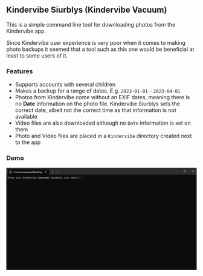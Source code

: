 ## Kindervibe Siurblys (Kindervibe Vacuum)
This is a simple command line tool for downloading photos from the Kindervibe app.

Since Kindervibe user experience is very poor when it comes to making photo backups it seemed that a tool such as this one would be beneficial at least to some users of it.

### Features
- Supports accounts with several children
- Makes a backup for a range of dates. E.g. `2023-01-01` - `2023-04-01`
- Photos from Kindervibe come without an EXIF dates, meaning there is no **Date** information on the photo file. Kindervibe Siurblys sets the correct date, albeit not the correct time as that information is not available
- Video files are also downloaded although no `Date` information is set on them
- Photo and Video files are placed in a `Kindervibe` directory created next to the app

### Demo
![](gh-pages/kindervibe-siurblys.gif)